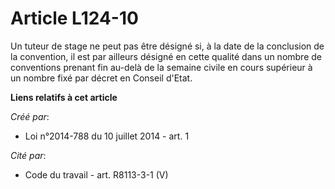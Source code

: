 # Article L124-10

Un tuteur de stage ne peut pas être désigné si, à la date de la conclusion de la convention, il est par ailleurs désigné en
cette qualité dans un nombre de conventions prenant fin au-delà de la semaine civile en cours supérieur à un nombre fixé par
décret en Conseil d'Etat.

**Liens relatifs à cet article**

_Créé par_:

  - Loi n°2014-788 du 10 juillet 2014 - art. 1

_Cité par_:

  - Code du travail - art. R8113-3-1 (V)
